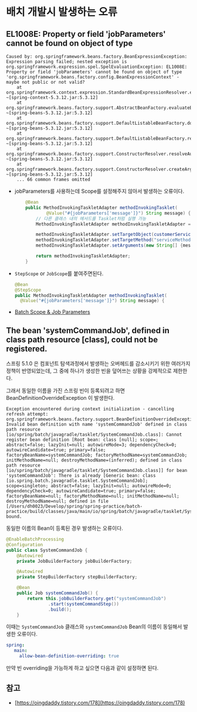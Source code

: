 # 배치 개발시 발생하는 오류

## EL1008E: Property or field 'jobParameters' cannot be found on object of type 

```
Caused by: org.springframework.beans.factory.BeanExpressionException: Expression parsing failed; nested exception is org.springframework.expression.spel.SpelEvaluationException: EL1008E: Property or field 'jobParameters' cannot be found on object of type 'org.springframework.beans.factory.config.BeanExpressionContext' - maybe not public or not valid?
	at org.springframework.context.expression.StandardBeanExpressionResolver.evaluate(StandardBeanExpressionResolver.java:170) ~[spring-context-5.3.12.jar:5.3.12]
	at org.springframework.beans.factory.support.AbstractBeanFactory.evaluateBeanDefinitionString(AbstractBeanFactory.java:1631) ~[spring-beans-5.3.12.jar:5.3.12]
	at org.springframework.beans.factory.support.DefaultListableBeanFactory.doResolveDependency(DefaultListableBeanFactory.java:1324) ~[spring-beans-5.3.12.jar:5.3.12]
	at org.springframework.beans.factory.support.DefaultListableBeanFactory.resolveDependency(DefaultListableBeanFactory.java:1300) ~[spring-beans-5.3.12.jar:5.3.12]
	at org.springframework.beans.factory.support.ConstructorResolver.resolveAutowiredArgument(ConstructorResolver.java:887) ~[spring-beans-5.3.12.jar:5.3.12]
	at org.springframework.beans.factory.support.ConstructorResolver.createArgumentArray(ConstructorResolver.java:791) ~[spring-beans-5.3.12.jar:5.3.12]
	... 66 common frames omitted
```

- jobParameters를 사용하는데 Scope를 설정해주지 않아서 발생하는 오류이다.

  ```java
      @Bean
      public MethodInvokingTaskletAdapter methodInvokingTasklet(
              @Value("#{jobParameters['message']}") String message) {
          // 다른 클래스 내의 메서드를 Tasklet처럼 실행 가능
          MethodInvokingTaskletAdapter methodInvokingTaskletAdapter = new MethodInvokingTaskletAdapter();

          methodInvokingTaskletAdapter.setTargetObject(customerService()); // 호출할 메서드가 있는 객체
          methodInvokingTaskletAdapter.setTargetMethod("serviceMethod"); // 호출할 메서드명
          methodInvokingTaskletAdapter.setArguments(new String[] {message});

          return methodInvokingTaskletAdapter;
      }
  ```

- `StepScope` or `JobScope`를 붙여주면된다.

    ```java
    @Bean
    @StepScope
    public MethodInvokingTaskletAdapter methodInvokingTasklet(
      @Value("#{jobParameters['message']}") String message) {
    ```


- [Batch Scope & Job Parameters](./2021-01-31-batch-scope.md)



## The bean 'systemCommandJob', defined in class path resource [class], could not be registered.

스프링 5.1.0 은 컴포넌트 탐색과정에서 발생하는 오버헤드를 감소시키기 위한 여러가지 정책이 반영되었는데, 그 중에 하나가 생성한 빈을 덮어쓰는 상황을 강제적으로 제한한다.

그래서 동일한 이름을 가진 스프링 빈이 등록되려고 하면 BeanDefinitionOverrideException 이 발생한다.

```
Exception encountered during context initialization - cancelling refresh attempt: org.springframework.beans.factory.support.BeanDefinitionOverrideException: Invalid bean definition with name 'systemCommandJob' defined in class path resource [io/spring/batch/javagradle/tasklet/SystemCommandJob.class]: Cannot register bean definition [Root bean: class [null]; scope=; abstract=false; lazyInit=null; autowireMode=3; dependencyCheck=0; autowireCandidate=true; primary=false; factoryBeanName=systemCommandJob; factoryMethodName=systemCommandJob; initMethodName=null; destroyMethodName=(inferred); defined in class path resource [io/spring/batch/javagradle/tasklet/SystemCommandJob.class]] for bean 'systemCommandJob': There is already [Generic bean: class [io.spring.batch.javagradle.tasklet.SystemCommandJob]; scope=singleton; abstract=false; lazyInit=null; autowireMode=0; dependencyCheck=0; autowireCandidate=true; primary=false; factoryBeanName=null; factoryMethodName=null; initMethodName=null; destroyMethodName=null; defined in file [/Users/dh0023/Develop/spring/spring-practice/batch-practice/build/classes/java/main/io/spring/batch/javagradle/tasklet/SystemCommandJob.class]] bound.
```

동일한 이름의 Bean이 등록된 경우 발생하는 오류이다.

```java
@EnableBatchProcessing
@Configuration
public class SystemCommandJob {
    @Autowired
    private JobBuilderFactory jobBuilderFactory;

    @Autowired
    private StepBuilderFactory stepBuilderFactory;

    @Bean
    public Job systemCommandJob() {
        return this.jobBuilderFactory.get("systemCommandJob")
                .start(systemCommandStep())
                .build();
    }
```

이때는 `SystemCommandJob` 클래스와 `systemCommandJob` Bean의 이름이 동일해서 발생한 오류이다. 

```yaml
spring:
   main:
     allow-bean-definition-overriding: true
```

만약 빈 overriding을 가능하게 하고 싶으면 다음과 같이 설정하면 된다.

## 참고

- [https://oingdaddy.tistory.com/178](https://oingdaddy.tistory.com/178)

